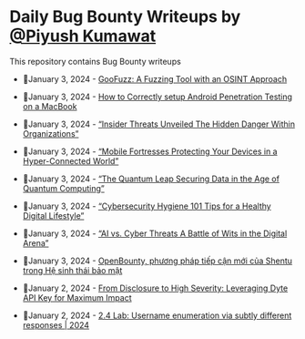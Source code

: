 # Daily Bug Bounty Writeups by [@Piyush Kumawat](https://twitter.com/piyush_supiy) 
This repository contains Bug Bounty writeups

<!-- BLOG-POST-LIST:START -->
 - 💯January 3, 2024 - [GooFuzz: A Fuzzing Tool with an OSINT Approach](https://medium.com/@cuncis/goofuzz-a-fuzzing-tool-with-an-osint-approach-306fe481824f?source=rss------bug_bounty-5) 

 - 💯January 3, 2024 - [How to Correctly setup Android Penetration Testing on a MacBook](https://infosecwriteups.com/how-to-correctly-setup-android-penetration-testing-on-a-macbook-659f244f84c8?source=rss------bug_bounty-5) 

 - 💯January 3, 2024 - [“Insider Threats Unveiled The Hidden Danger Within Organizations”](https://medium.com/@Land2Cyber/insider-threats-unveiled-the-hidden-danger-within-organizations-b6341495192d?source=rss------bug_bounty-5) 

 - 💯January 3, 2024 - [“Mobile Fortresses Protecting Your Devices in a Hyper-Connected World”](https://medium.com/@Land2Cyber/mobile-fortresses-protecting-your-devices-in-a-hyper-connected-world-cc07c900b12d?source=rss------bug_bounty-5) 

 - 💯January 3, 2024 - [“The Quantum Leap Securing Data in the Age of Quantum Computing”](https://medium.com/@Land2Cyber/the-quantum-leap-securing-data-in-the-age-of-quantum-computing-2ea316195b23?source=rss------bug_bounty-5) 

 - 💯January 3, 2024 - [“Cybersecurity Hygiene 101 Tips for a Healthy Digital Lifestyle”](https://medium.com/@Land2Cyber/cybersecurity-hygiene-101-tips-for-a-healthy-digital-lifestyle-764ebeffcad4?source=rss------bug_bounty-5) 

 - 💯January 3, 2024 - [“AI vs. Cyber Threats A Battle of Wits in the Digital Arena”](https://medium.com/@Land2Cyber/ai-vs-cyber-threats-a-battle-of-wits-in-the-digital-arena-4af759fa2b81?source=rss------bug_bounty-5) 

 - 💯January 3, 2024 - [OpenBounty, phương pháp tiếp cận mới của Shentu trong Hệ sinh thái bảo mật](https://shentuchain.medium.com/openbounty-ph%C6%B0%C6%A1ng-ph%C3%A1p-ti%E1%BA%BFp-c%E1%BA%ADn-m%E1%BB%9Bi-c%E1%BB%A7a-shentu-trong-h%E1%BB%87-sinh-th%C3%A1i-b%E1%BA%A3o-m%E1%BA%ADt-bc52f8fd13ff?source=rss------bug_bounty-5) 

 - 💯January 2, 2024 - [From Disclosure to High Severity: Leveraging Dyte API Key for Maximum Impact](https://padsalatushal.medium.com/from-disclosure-to-high-severity-leveraging-dyte-api-key-for-maximum-impact-468c444963c6?source=rss------bug_bounty-5) 

 - 💯January 2, 2024 - [2.4 Lab: Username enumeration via subtly different responses | 2024](https://cyberw1ng.medium.com/2-4-lab-username-enumeration-via-subtly-different-responses-2024-eb37130d41a8?source=rss------bug_bounty-5) 
<!-- BLOG-POST-LIST:END -->
